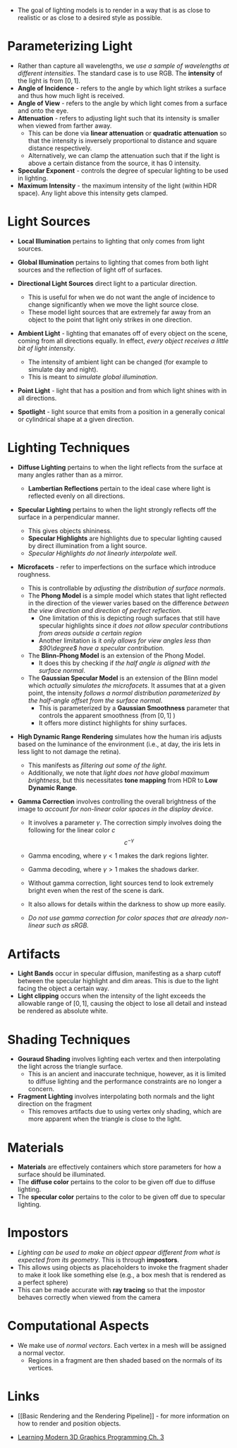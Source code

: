 * The goal of lighting models is to render in a way that is as close to realistic or as close to a desired style as possible.
# Parameterizing Light
* Rather than capture all wavelengths, we *use a sample of wavelengths at different intensities*. The standard case is to use RGB. The **intensity** of the light is from $[0,1]$.
* **Angle of Incidence** - refers to the angle by which light strikes a surface and thus how much light is received.
* **Angle of View** - refers to the angle by which light comes from a surface and onto the eye.
* **Attenuation** - refers to adjusting light such that its intensity is smaller when viewed from farther away.
	* This can be done via **linear attenuation** or **quadratic attenuation** so that the intensity is inversely proportional to distance and square distance respectively.
	* Alternatively, we can clamp the attenuation such that if the light is above a certain distance from the source, it has $0$ intensity.
* **Specular Exponent** - controls the degree of specular lighting to be used in lighting.
* **Maximum Intensity** - the maximum intensity of the light (within HDR space). Any light above this intensity gets clamped.
# Light Sources 
* **Local Illumination** pertains to lighting that only comes from light sources.
* **Global Illumination** pertains to lighting that comes from both light sources and the reflection of light off of surfaces.

* **Directional Light Sources** direct light to a particular direction. 
	* This is useful for when we do not want the angle of incidence to change significantly when we move the light source close.
	* These model light sources that are extremely far away from an object to the point that light only strikes in one direction.
* **Ambient Light** - lighting that emanates off of every object on the scene, coming from all directions equally. In effect, *every object receives a little bit of light intensity*.
	* The intensity of ambient light can be changed (for example to simulate day and night).
	* This is meant to *simulate global illumination*.
* **Point Light** - light that has a position and from which light shines with in all directions.
* **Spotlight** - light source that emits from a position in a generally conical or cylindrical shape at a given direction.

# Lighting Techniques
* **Diffuse Lighting** pertains to when the light reflects from the surface at many angles rather than as a mirror.
	* **Lambertian Reflections** pertain to the ideal case where light is reflected evenly on all directions.
* **Specular Lighting** pertains to when the light strongly reflects off the surface in a perpendicular manner.
	* This gives objects shininess.
	* **Specular Highlights** are highlights due to specular lighting caused by direct illumination from a light source.
	* *Specular Highlights do not linearly interpolate well*.
* **Microfacets** - refer to imperfections on the surface which introduce roughness.		
	* This is controllable by *adjusting the distribution of surface normals*.
	* The **Phong Model** is a simple model which states that light reflected in the direction of the viewer varies based on the difference *between the view direction and direction of perfect reflection*.
		* One limitation of this is depicting rough surfaces that still have specular highlights since *it does not allow specular contributions from areas outside a certain region*
		* Another limitation is it *only allows for view angles less than $90\degree$ have a specular contribution.* 
	* The **Blinn-Phong Model** is an extension of the Phong Model.
		* It does this by checking if *the half angle is aligned with the surface normal*. 
	* The **Gaussian Specular Model** is an extension of the Blinn model which *actually simulates the microfacets*. It assumes that at a given point, the intensity *follows a normal distribution parameterized by the half-angle offset from the surface normal*. 
		* This is parameterized by a  **Gaussian Smoothness** parameter that controls the apparent smoothness (from $[0,1]$ )
		* It offers more distinct highlights for shiny surfaces.

* **High Dynamic Range Rendering** simulates how the human iris adjusts based on the luminance of the environment (i.e., at day, the iris lets in less light to not damage the retina).
	* This manifests as *filtering out some of the light*. 
	* Additionally, we note that *light does not have global maximum brightness*, but this necessitates **tone mapping** from HDR to **Low Dynamic Range**. 

* **Gamma Correction** involves controlling the overall brightness of the image to *account for non-linear color spaces in the display device*. 
	* It involves a parameter $\gamma$. The correction simply involves doing the following for the linear color $c$ 
	  $$
	  c^{-\gamma}
	  $$
	  
	* Gamma encoding, where $\gamma < 1$ makes the dark regions lighter.
	* Gamma decoding, where $\gamma >1$ makes the shadows darker.
	* Without gamma correction, light sources tend to look extremely bright even when the rest of the scene is dark.
	* It also allows for details within the darkness to show up more easily.
	* *Do not use gamma correction for color spaces that are already non-linear such as sRGB.*
# Artifacts
* **Light Bands** occur in specular diffusion, manifesting as a sharp cutoff between the specular highlight and dim areas. This is due to the light facing the object a certain way.
* **Light clipping** occurs when the intensity of the light exceeds the allowable range of $[0,1]$, causing the object to lose all detail and instead be rendered as absolute white.
# Shading Techniques
* **Gouraud Shading** involves lighting each vertex and then interpolating the light across the triangle surface.
	* This is an ancient and inaccurate technique, however, as it is limited to diffuse lighting and the performance constraints are no longer a concern.
* **Fragment Lighting** involves interpolating both normals and the light direction on the fragment 
	* This removes artifacts due to using vertex only shading, which are more apparent when the triangle is close to the light.
# Materials
* **Materials** are effectively containers which store parameters for how a surface should be illuminated.
* The **diffuse color** pertains to the color to be given off due to diffuse lighting.
* The **specular color** pertains to the color to be given off due to specular lighting.
# Impostors
* *Lighting can be used to make an object appear different from what is expected from its geometry*. This is through **impostors**.
* This allows using objects as placeholders to invoke the fragment shader to make it look like something else (e.g., a box mesh that is rendered as a perfect sphere)
* This can be made accurate with **ray tracing** so that the impostor behaves correctly when viewed from the camera
# Computational Aspects
* We make use of *normal vectors*. Each vertex in a mesh will be assigned a normal vector.
	* Regions in a fragment are then shaded based on the normals of its vertices.
# Links 
* [[Basic Rendering and the Rendering Pipeline]] - for more information on how to render and position objects.

* [Learning Modern 3D Graphics Programming Ch. 3](https://paroj.github.io/gltut/index.html)

